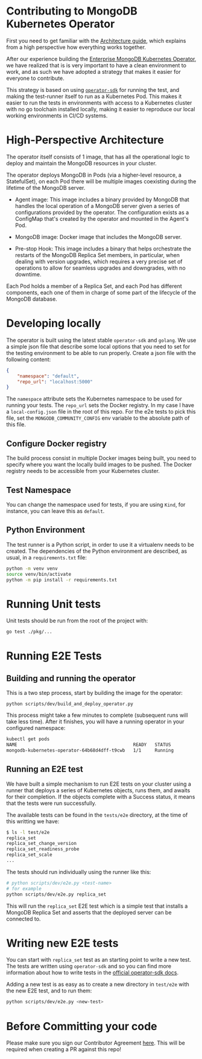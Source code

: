 # Contributing to MongoDB Kubernetes Operator

First you need to get familiar with the [Architecture guide](architecture.md), which explains
from a high perspective how everything works together.

After our experience building the [Enterprise MongoDB Kubernetes
Operator](https://github.com/mongodb/mongodb-enterprise-operator), we have
realized that is is very important to have a clean environment to work, and as such we have
adopted a strategy that makes it easier for everyone to contribute.

This strategy is based on using
[`operator-sdk`](https://github.com/operator-framework/operator-sdk) for running
the test, and making the test-runner itself to run as a Kubernetes Pod. This
makes it easier to run the tests in environments with access to a Kubernetes
cluster with no go toolchain installed locally, making it easier to reproduce
our local working environments in CI/CD systems.

# High-Perspective Architecture

The operator itself consists of 1 image, that has all the operational logic to deploy and 
maintain the MongoDB resources in your cluster.

The operator deploys MongoDB in Pods (via a higher-level resource, a
StatefulSet), on each Pod there will be multiple images coexisting during the
lifetime of the MongoDB server.

* Agent image: This image includes a binary provided by MongoDB that handles
the local operation of a MongoDB server given a series of configurations
provided by the operator. The configuration exists as a ConfigMap that's created
by the operator and mounted in the Agent's Pod.

* MongoDB image: Docker image that includes the MongoDB server.

* Pre-stop Hook: This image includes a binary that helps orchestrate the
  restarts of the MongoDB Replica Set members, in particular, when dealing with
  version upgrades, which requires a very precise set of operations to allow for
  seamless upgrades and downgrades, with no downtime.

Each Pod holds a member of a Replica Set, and each Pod has different components,
each one of them in charge of some part of the lifecycle of the MongoDB database.

# Developing locally

The operator is built using the latest stable `operator-sdk` and `golang`. We use a simple
json file that describe some local options that you need to set for the testing environment
to be able to run properly. Create a json file with the following content:

```json
{
    "namespace": "default",
    "repo_url": "localhost:5000"
}
```

The `namespace` attribute sets the Kubernetes namespace to be used for running
your tests. The `repo_url` sets the Docker registry. In my case I have a
`local-config.json` file in the root of this repo. For the e2e tests to pick
this file, set the `MONGODB_COMMUNITY_CONFIG` env variable to the absolute path
of this file.

## Configure Docker registry

The build process consist in multiple Docker images being built, you need to specify 
where you want the locally build images to be pushed. The Docker registry needs to be
accessible from your Kubernetes cluster.

## Test Namespace

You can change the namespace used for tests, if you are using `Kind`, for
instance, you can leave this as `default`.

## Python Environment

The test runner is a Python script, in order to use it a virtualenv needs to be
created. The dependencies of the Python environment are described, as usual, in
a `requirements.txt` file:

```sh
python -m venv venv
source venv/bin/activate
python -m pip install -r requirements.txt
```

# Running Unit tests

Unit tests should be run from the root of the project with:

```sh
go test ./pkg/...
```

# Running E2E Tests

## Building and running the operator

This is a two step process, start by building the image for the operator:

```
python scripts/dev/build_and_deploy_operator.py
```

This process might take a few minutes to complete (subsequent runs will take
less time). After it finishes, you will have a running operator in your
configured namespace:

```sh
kubectl get pods
NAME                                           READY   STATUS             RESTARTS   AGE
mongodb-kubernetes-operator-64b68d4dff-t9cwb   1/1     Running            0          7m22s
```

## Running an E2E test

We have built a simple mechanism to run E2E tests on your cluster using a runner
that deploys a series of Kubernetes objects, runs them, and awaits for their
completion. If the objects complete with a Success status, it means that the
tests were run successfully.

The available tests can be found in the `tests/e2e` directory, at the time of this
writting we have:

```sh
$ ls -l test/e2e
replica_set
replica_set_change_version
replica_set_readiness_probe
replica_set_scale
...
```

The tests should run individually using the runner like this:

```sh
# python scripts/dev/e2e.py <test-name>
# for example
python scripts/dev/e2e.py replica_set
```

This will run the `replica_set` E2E test which is a simple test that installs a
MongoDB Replica Set and asserts that the deployed server can be connected to.

# Writing new E2E tests

You can start with `replica_set` test as an starting point to write a new test.
The tests are written using `operator-sdk` and so you can find more information
about how to write tests in the [official operator-sdk
docs](https://sdk.operatorframework.io/docs/golang/e2e-tests/).

Adding a new test is as easy as to create a new directory in `test/e2e` with the
new E2E test, and to run them:

```sh
python scripts/dev/e2e.py <new-test>
```

# Before Committing your code

Please make sure you sign our Contributor Agreement
[here](https://www.mongodb.com/legal/contributor-agreement). This will be
required when creating a PR against this repo!
